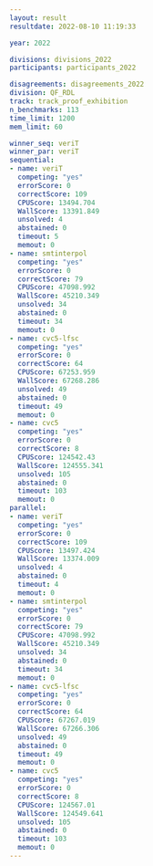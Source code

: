 ```yaml
---
layout: result
resultdate: 2022-08-10 11:19:33

year: 2022

divisions: divisions_2022
participants: participants_2022

disagreements: disagreements_2022
division: QF_RDL
track: track_proof_exhibition
n_benchmarks: 113
time_limit: 1200
mem_limit: 60

winner_seq: veriT
winner_par: veriT
sequential:
- name: veriT
  competing: "yes"
  errorScore: 0
  correctScore: 109
  CPUScore: 13494.704
  WallScore: 13391.849
  unsolved: 4
  abstained: 0
  timeout: 5
  memout: 0
- name: smtinterpol
  competing: "yes"
  errorScore: 0
  correctScore: 79
  CPUScore: 47098.992
  WallScore: 45210.349
  unsolved: 34
  abstained: 0
  timeout: 34
  memout: 0
- name: cvc5-lfsc
  competing: "yes"
  errorScore: 0
  correctScore: 64
  CPUScore: 67253.959
  WallScore: 67268.286
  unsolved: 49
  abstained: 0
  timeout: 49
  memout: 0
- name: cvc5
  competing: "yes"
  errorScore: 0
  correctScore: 8
  CPUScore: 124542.43
  WallScore: 124555.341
  unsolved: 105
  abstained: 0
  timeout: 103
  memout: 0
parallel:
- name: veriT
  competing: "yes"
  errorScore: 0
  correctScore: 109
  CPUScore: 13497.424
  WallScore: 13374.009
  unsolved: 4
  abstained: 0
  timeout: 4
  memout: 0
- name: smtinterpol
  competing: "yes"
  errorScore: 0
  correctScore: 79
  CPUScore: 47098.992
  WallScore: 45210.349
  unsolved: 34
  abstained: 0
  timeout: 34
  memout: 0
- name: cvc5-lfsc
  competing: "yes"
  errorScore: 0
  correctScore: 64
  CPUScore: 67267.019
  WallScore: 67266.306
  unsolved: 49
  abstained: 0
  timeout: 49
  memout: 0
- name: cvc5
  competing: "yes"
  errorScore: 0
  correctScore: 8
  CPUScore: 124567.01
  WallScore: 124549.641
  unsolved: 105
  abstained: 0
  timeout: 103
  memout: 0
---
```

